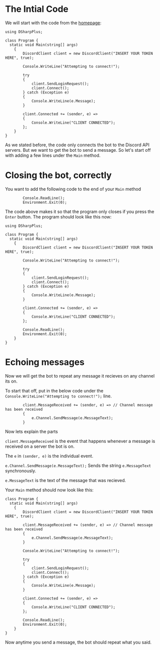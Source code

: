 # The Intial Code

We will start with the code from the [homepage](http://dsharpplus.readthedocs.io/):

```
using DSharpPlus;

class Program {
  static void Main(string[] args)
	{
        DiscordClient client = new DiscordClient("INSERT YOUR TOKEN HERE", true);

        Console.WriteLine("Attempting to connect!");
		
        try
        {
            client.SendLoginRequest();
            client.Connect();
        } catch (Exception e)
        {
            Console.WriteLine(e.Message);
        }

        client.Connected += (sender, e) =>
        {
            Console.WriteLine("CLIENT CONNECTED");
        };
	}
}
``` 

As we stated before, the code only connects the bot to the Discord API servers. But we want to get the bot to send a message. So let's start off with adding a few lines under the `Main` method.

# Closing the bot, correctly

You want to add the following code to the end of your `Main` method

```
		Console.ReadLine();
		Environment.Exit(0);
```

The code above makes it so that the program only closes if you press the `Enter` button. The program should look like this now: 

```
using DSharpPlus;

class Program {
  static void Main(string[] args)
	{
        DiscordClient client = new DiscordClient("INSERT YOUR TOKEN HERE", true);

        Console.WriteLine("Attempting to connect!");
		
        try
        {
            client.SendLoginRequest();
            client.Connect();
        } catch (Exception e)
        {
            Console.WriteLine(e.Message);
        }

        client.Connected += (sender, e) =>
        {
            Console.WriteLine("CLIENT CONNECTED");
        };
		
		Console.ReadLine();
		Environment.Exit(0);
	}
}
``` 

# Echoing messages

Now we will get the bot to repeat any message it recieves on any channel its on.

To start that off, put in the below code under the `Console.WriteLine("Attempting to connect!");` line.

```
		client.MessageReceived += (sender, e) => // Channel message has been received
        {
			e.Channel.SendMessage(e.MessageText);
		}
```

Now lets explain the parts

`client.MessageReceived` is the event that happens whenever a message is received on a server the bot is on. 

The `e` in `(sender, e)` is the individual event.

`e.Channel.SendMessage(e.MessageText);` Sends the string `e.MessageText` synchronously.

`e.MessageText` is the text of the message that was recieved.

Your `Main` method should now look like this: 

```
class Program {
  static void Main(string[] args)
	{
        DiscordClient client = new DiscordClient("INSERT YOUR TOKEN HERE", true);

		client.MessageReceived += (sender, e) => // Channel message has been received
        {
			e.Channel.SendMessage(e.MessageText);
		}
		
        Console.WriteLine("Attempting to connect!");
		
        try
        {
            client.SendLoginRequest();
            client.Connect();
        } catch (Exception e)
        {
            Console.WriteLine(e.Message);
        }

        client.Connected += (sender, e) =>
        {
            Console.WriteLine("CLIENT CONNECTED");
        };
		
		Console.ReadLine();
		Environment.Exit(0);
	}
}
``` 

Now anytime you send a message, the bot should repeat what you said.